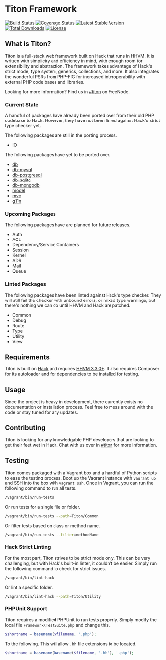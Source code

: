 # Titon Framework #
[![Build Status](https://travis-ci.org/titon/framework.png)](https://travis-ci.org/titon/framework)
[![Coverage Status](https://coveralls.io/repos/titon/framework/badge.png)](https://coveralls.io/r/titon/framework)
[![Latest Stable Version](https://poser.pugx.org/titon/framework/version.svg)](https://packagist.org/packages/titon/framework)
[![Total Downloads](https://poser.pugx.org/titon/framework/downloads.svg)](https://packagist.org/packages/titon/framework)
[![License](https://poser.pugx.org/titon/framework/license.svg)](https://packagist.org/packages/titon/framework)

## What is Titon? ##

Titon is a full-stack web framework built on Hack that runs in HHVM. It is written with simplicity and efficiency in mind,
with enough room for extensibility and abstraction. The framework takes advantage of Hack's strict mode, type system,
generics, collections, and more. It also integrates the wonderful PSRs from PHP-FIG for increased interoperability
with external PHP code bases and libraries.

Looking for more information? Find us in [#titon](http://webchat.freenode.net/?channels=titon) on FreeNode.

### Current State ###

A handful of packages have already been ported over from their old PHP codebase to Hack.
However, they have not been linted against Hack's strict type checker yet.

The following packages are still in the porting process.

* IO

The following packages have yet to be ported over.

* [db](https://github.com/titon/db)
* [db-mysql](https://github.com/titon/db-mysql)
* [db-postgresql](https://github.com/titon/db-postgresql)
* [db-sqlite](https://github.com/titon/db-sqlite)
* [db-mongodb](https://github.com/titon/db-mongodb)
* [model](https://github.com/titon/model)
* [mvc](https://github.com/titon/mvc)
* [g11n](https://github.com/titon/g11n)

### Upcoming Packages ###

The following packages have are planned for future releases.

* Auth
* ACL
* Dependency/Service Containers
* Session
* Kernel
* ADR
* Mail
* Queue

### Linted Packages ###

The following packages have been linted against Hack's type checker.
They will still fail the checker with unbound errors, or mixed type warnings,
but there's nothing we can do until HHVM and Hack are patched.

* Common
* Debug
* Route
* Type
* Utility
* View

## Requirements ##

Titon is built on [Hack](http://hacklang.com/) and requires [HHVM 3.3.0+](http://hhvm.com/).
It also requires Composer for its autoloader and for dependencies to be installed for testing.

## Usage ##

Since the project is heavy in development, there currently exists no documentation or installation process.
Feel free to mess around with the code or stay tuned for any updates.

## Contributing ##

Titon is looking for any knowledgable PHP developers that are looking to get their feet wet in Hack.
Chat with us over in [#titon](http://webchat.freenode.net/?channels=titon) for more information.

## Testing ##

Titon comes packaged with a Vagrant box and a handful of Python scripts to ease the testing process.
Boot up the Vagrant instance with `vagrant up` and SSH into the box with `vagrant ssh`.
Once in Vagrant, you can run the following command to run all tests.

```bash
/vagrant/bin/run-tests
```

Or run tests for a single file or folder.

```bash
/vagrant/bin/run-tests --path=Titon/Common
```

Or filter tests based on class or method name.

```bash
/vagrant/bin/run-tests --filter=methodName
```

### Hack Strict Linting ###

For the most part, Titon strives to be strict mode only. This can be very challenging, but with Hack's built-in linter,
it couldn't be easier. Simply run the following command to check for strict issues.

```bash
/vagrant/bin/lint-hack
```

Or lint a specific folder.

```bash
/vagrant/bin/lint-hack --path=Titon/Utility
```

### PHPUnit Support ###

Titon requires a modified PHPUnit to run tests properly. Simply modify the local file `Framework\TestSuite.php` and change this.

```php
$shortname = basename($filename, '.php');
```

To the following. This will allow `.hh` file extensions to be located.

```php
$shortname = basename(basename($filename, '.hh'), '.php');
```
